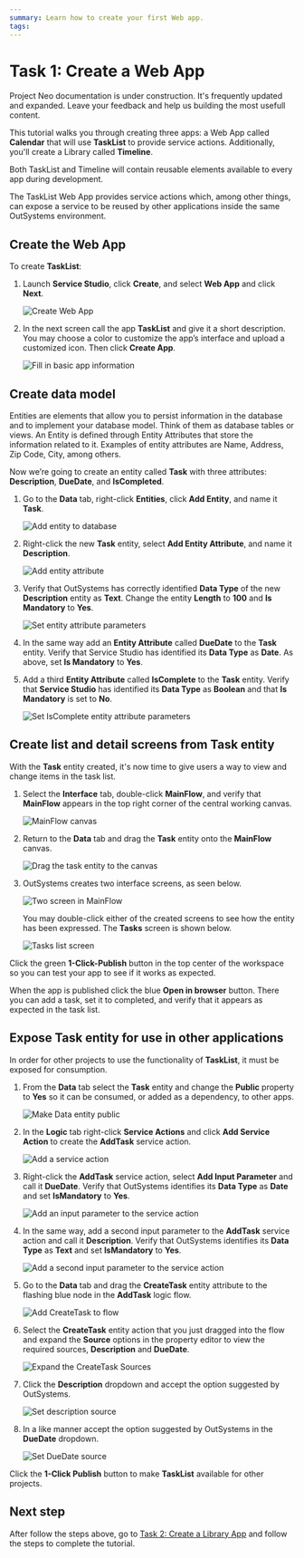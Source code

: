 ```yaml
---
summary: Learn how to create your first Web app.
tags: 
---
```


# Task 1: Create a Web App

<div class="info" markdown="1">

Project Neo documentation is under construction. It's frequently updated and expanded. Leave your feedback and help us building the most usefull content.

</div>
 
This tutorial walks you through creating three apps: a Web App called **Calendar** that will use **TaskList** to provide service actions. Additionally, you'll create a Library called **Timeline**.

Both TaskList and Timeline will contain reusable elements available to every app during development. 

The TaskList Web App provides service actions which, among other things, can expose a service to be reused by other applications inside the same OutSystems environment.

## Create the Web App

To create **TaskList**: 

1. Launch **Service Studio**, click **Create**, and select **Web App** and click **Next**.  

    ![Create Web App](images/create-web-app-ss.png "Create Web App") 
 
1. In the next screen call the app **TaskList** and give it a short description. You may choose a color to customize the app’s interface and upload a customized icon. Then click **Create App**.  

    ![Fill in basic app information](images/fill-in-app-basic-information-ss.png "Fill in basic app information")

## Create data model

Entities are elements that allow you to persist information in the database and to implement your database model. Think of them as database tables or views. An Entity is defined through Entity Attributes that store the information related to it. Examples of entity attributes are Name, Address, Zip Code, City, among others.

Now we’re going to create an entity called **Task** with three attributes: **Description**, **DueDate**, and **IsCompleted**.

1. Go to the **Data** tab, right-click **Entities**, click **Add Entity**, and name it **Task**. 

    ![Add entity to database](images/add-entity-ss.png "Add entity to database") 

1. Right-click the new **Task** entity, select **Add Entity Attribute**, and name it **Description**. 

    ![Add entity attribute](images/add-entity-attribute-ss.png "Add entity attribute") 

1. Verify that OutSystems has correctly identified  **Data Type** of the new **Description** entity as **Text**. Change the entity **Length** to **100** and **Is Mandatory** to **Yes**. 

    ![Set entity attribute parameters](images/set-entity-attribute-parameters-ss.png "Set entity attribute parameters") 

1. In the same way add an **Entity Attribute** called **DueDate** to the **Task** entity. Verify that Service Studio has identified its **Data Type** as **Date**. As above, set **Is Mandatory** to **Yes**.
1. Add a third **Entity Attribute** called **IsComplete** to the **Task** entity. Verify that **Service Studio** has identified its **Data Type** as **Boolean** and that **Is Mandatory** is set to **No**. 

    ![Set IsComplete entity attribute parameters](images/set-entity-attribute-parameter-boolean-ss.png "Set IsComplete entity attribute parameters") 

## Create list and detail screens from **Task** entity

With the **Task** entity created, it's now time to give users a way to view and change items in the task list. 

1. Select the **Interface** tab, double-click **MainFlow**, and verify that **MainFlow** appears in the top right corner of the central working canvas. 

    ![MainFlow canvas](images/main-flow-canvas-ss.png "MainFlow canvas") 

1. Return to the **Data** tab and drag the **Task** entity onto the **MainFlow** canvas.  

    ![Drag the task entity to the canvas](images/drag-task-entity-to-canvas-ss.png "Drag the task entity to the canvas") 

1. OutSystems creates two interface screens, as seen below.

    ![Two screen in MainFlow](images/two-screens-in-main-flow-ss.png "Two screen in MainFlow") 

    You may double-click either of the created screens to see how the entity has been expressed. The **Tasks** screen is shown below. 
    
    ![Tasks list screen](images/task-list-screen-ss.png "Tasks list screen") 

<!--
## Change roles of screens to anonymous for testing

<div class="info" markdown="1">

EAP reportedly will not have roles. They still appear in the interface, so they are documented here.

</div>

1. Go to the **Interface** tab and select **Tasks** in the **MainFlow**. Click **Anonymous** in the **Roles** area so it it is easier to test the app during development.

    ![Set Task entity to anonymous](images/set-task-entity-to-anonymous-ss.png "Set Task entity to anonymous") 

1. In the same manner, select **TaskDetail** in the **MainFlow** and click **Anonymous** in the **Roles** area. 

    <div class="info" markdown="1">

    During the publish process you will receive the following security warning: You're exposing a Server Action for public access and without authentication. Consider removing the Anonymous Role from this Screen.

    For most business apps, access to interface screens is restricted to registered users. Before deployment to the quality or production environments, the role of these screens should be changed back to the default so they are not anonymous.

    </div>
-->

Click the green **1-Click-Publish** button in the top center of the workspace so you can test your app to see if it works as expected.

When the app is published click the blue **Open in browser** button. There you can add a task, set it to completed, and verify that it appears as expected in the task list.

## Expose **Task** entity for use in other applications

In order for other projects to use the functionality of **TaskList**, it must be exposed for consumption.

1. From the **Data** tab select the **Task** entity and change the **Public** property to **Yes** so it can be consumed, or added as a dependency, to other apps.

    ![Make Data entity public](images/make-data-entity-public-ss.png "Make Data entity public") 

1. In the **Logic** tab right-click **Service Actions** and click **Add Service Action** to create the **AddTask** service action.

    ![Add a service action](images/add-service-action-ss.png "Add a service action") 

1. Right-click the **AddTask** service action, select  **Add Input Parameter** and call it **DueDate**. Verify that OutSystems identifies its **Data Type** as **Date** and set **IsMandatory** to **Yes**.

    ![Add an input parameter to the service action](images/add-service-action-input-parameter-ss.png "Add an inpute parameter to the service action") 

1. In the same way, add a second input parameter to the **AddTask** service action and call it **Description**. Verify that OutSystems identifies its **Data Type** as **Text** and set **IsMandatory** to **Yes**.

    ![Add a second input parameter to the service action](images/add-second-service-action-input-parameter-ss.png "Add a second input parameter to the service action") 

1. Go to the **Data** tab and drag the **CreateTask** entity attribute to the flashing blue node in the **AddTask** logic flow.

    ![Add CreateTask to flow](images/add-create-task-to-flow-ss.png "Add CreateTask to flow") 

1. Select the **CreateTask** entity action that you just dragged into the flow and expand the **Source** options in the property editor to view the required sources, **Description** and **DueDate**.

    ![Expand the CreateTask Sources](images/expand-createtask-source-ss.png "Expand the CreateTask Sources") 

1. Click the **Description** dropdown and accept the option suggested by OutSystems.

    ![Set description source](images/add-create-task-source-ss.png "Set description source") 

1. In a like manner accept the option suggested by OutSystems in the **DueDate** dropdown.

    ![Set DueDate source](images/add-second-create-task-source-ss.png "Set DueDate source") 

Click the **1-Click Publish** button to make **TaskList** available for other projects.

## Next step

After follow the steps above, go to [Task 2: Create a Library App](tutorial-2-create-library.md) and follow the steps to complete the tutorial.
